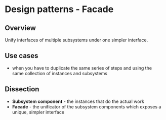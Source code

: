 # Design patterns - Facade

## Overview

Unify interfaces of multiple subsystems under one simpler interface.

## Use cases

- when you have to duplicate the same series of steps and using the same
collection of instances and subsystems

## Dissection

- **Subsystem component** - the instances that do the actual work
- **Facade** - the unificator of the subsystem components which exposes a
unique, simpler interface
